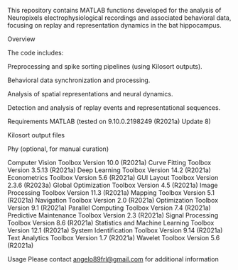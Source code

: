 This repository contains MATLAB functions developed for the analysis of Neuropixels electrophysiological recordings and associated behavioral data, focusing on replay and representation dynamics in the bat hippocampus.

Overview

The code includes:

Preprocessing and spike sorting pipelines (using Kilosort outputs).

Behavioral data synchronization and processing.

Analysis of spatial representations and neural dynamics.

Detection and analysis of replay events and representational sequences.

Requirements
MATLAB (tested on 9.10.0.2198249 (R2021a) Update 8)

Kilosort output files

Phy (optional, for manual curation)

Computer Vision Toolbox                               Version 10.0        (R2021a)
Curve Fitting Toolbox                                 Version 3.5.13      (R2021a)
Deep Learning Toolbox                                 Version 14.2        (R2021a)
Econometrics Toolbox                                  Version 5.6         (R2021a)
GUI Layout Toolbox                                    Version 2.3.6       (R2023a)
Global Optimization Toolbox                           Version 4.5         (R2021a)
Image Processing Toolbox                              Version 11.3        (R2021a)
Mapping Toolbox                                       Version 5.1         (R2021a)
Navigation Toolbox                                    Version 2.0         (R2021a)
Optimization Toolbox                                  Version 9.1         (R2021a)
Parallel Computing Toolbox                            Version 7.4         (R2021a)
Predictive Maintenance Toolbox                        Version 2.3         (R2021a)
Signal Processing Toolbox                             Version 8.6         (R2021a)
Statistics and Machine Learning Toolbox               Version 12.1        (R2021a)
System Identification Toolbox                         Version 9.14        (R2021a)
Text Analytics Toolbox                                Version 1.7         (R2021a)
Wavelet Toolbox                                       Version 5.6         (R2021a)

Usage
Please contact angelo89frl@gmail.com for additional information 
